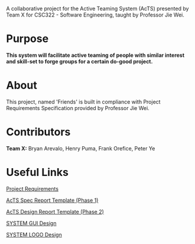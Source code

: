 
A collaborative project for the Active Teaming System (AcTS) presented by Team X for CSC322 - Software Engineering, taught by Professor Jie Wei.

# Purpose 

 **This system will facilitate active teaming of people with similar interest and skill-set to forge groups for a certain do-good project.**

# About

This project, named 'Friends' is built in compliance with Project Requirements Specification provided by Professor Jie Wei. 
    
# Contributors

 **Team X:** Bryan Arevalo, Henry Puma, Frank Orefice, Peter Ye

# Useful Links

[Project Requirements](http://www-cs.ccny.cuny.edu/~csjie/322/s20/spec_s20.docx)

[AcTS Spec Report Template (Phase 1)](http://www-cs.ccny.cuny.edu/~csjie/322/spec_sample.pdf)
    
[AcTS Design Report Template (Phase 2)](http://www-cs.engr.ccny.cuny.edu/~csjie/322/design.txt)

[SYSTEM GUI Design](https://www.figma.com/file/CgbIsCtYQ9D9REkQMNbv2t/FRIENDS)   

[SYSTEM LOGO Design](https://www.figma.com/file/mOJMLtp8PFP2AAUi3ncpE1/Untitled?node-id=0%3A1)

    

    


            